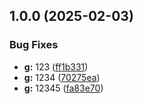 ## 1.0.0 (2025-02-03)

### Bug Fixes

* **g:** 123 ([ff1b331](https://github.com/GeorgiKoli/nx-monorepo-cicd/commit/ff1b331957fcc5a8eabc00c4e793200acbe65bd5))
* **g:** 1234 ([70275ea](https://github.com/GeorgiKoli/nx-monorepo-cicd/commit/70275ea23bc8744857718ae59af1d1124d051770))
* **g:** 12345 ([fa83e70](https://github.com/GeorgiKoli/nx-monorepo-cicd/commit/fa83e70512a82ce15b56c39980983778cf552151))
